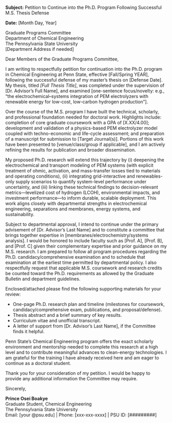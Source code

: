 


**Subject:** Petition to Continue into the Ph.D. Program Following Successful M.S. Thesis Defense

**Date:** [Month Day, Year]

Graduate Programs Committee  
Department of Chemical Engineering  
The Pennsylvania State University  
[Department Address if needed]

Dear Members of the Graduate Programs Committee,

I am writing to respectfully petition for continuation into the Ph.D. program in Chemical Engineering at Penn State, effective [Fall/Spring YEAR], following the successful defense of my master’s thesis on [Defense Date]. My thesis, titled _[Full Thesis Title]_, was completed under the supervision of [Dr. Advisor’s Full Name], and examined [one-sentence focus/novelty: e.g., “the electrochemical–systems integration of PEM electrolyzers with renewable energy for low-cost, low-carbon hydrogen production”].

Over the course of the M.S. program I have built the technical, scholarly, and professional foundation needed for doctoral work. Highlights include: completion of core graduate coursework with a GPA of [X.XX/4.00]; development and validation of a physics-based PEM electrolyzer model coupled with techno-economic and life-cycle assessment; and preparation of a manuscript for submission to [Target Journal(s)]. Portions of this work have been presented to [venue/class/group if applicable], and I am actively refining the results for publication and broader dissemination.

My proposed Ph.D. research will extend this trajectory by (i) deepening the electrochemical and transport modeling of PEM systems (with explicit treatment of ohmic, activation, and mass-transfer losses tied to materials and operating conditions), (ii) integrating grid-interactive and renewables-only supply scenarios to quantify system-level performance under uncertainty, and (iii) linking these technical findings to decision-relevant metrics—levelized cost of hydrogen (LCOH), environmental impacts, and investment performance—to inform durable, scalable deployment. This work aligns closely with departmental strengths in electrochemical engineering, separations and membranes, energy systems, and sustainability.

Subject to departmental approval, I intend to continue under the primary advisement of [Dr. Advisor’s Last Name] and to constitute a committee that brings together expertise in [membranes/electrochemistry/systems analysis]. I would be honored to include faculty such as [Prof. A], [Prof. B], and [Prof. C] given their complementary expertise and prior guidance on my M.S. research. I am prepared to follow all program procedures regarding the Ph.D. candidacy/comprehensive examination and to schedule that examination at the earliest time permitted by departmental policy. I also respectfully request that applicable M.S. coursework and research credits be counted toward the Ph.D. requirements as allowed by the Graduate Bulletin and department guidelines.

Enclosed/attached please find the following supporting materials for your review:

- One-page Ph.D. research plan and timeline (milestones for coursework, candidacy/comprehensive exam, publications, and proposal/defense).
- Thesis abstract and a brief summary of key results.
- Curriculum vitae and unofficial transcript.
- A letter of support from [Dr. Advisor’s Last Name], if the Committee finds it helpful.

Penn State’s Chemical Engineering program offers the exact scholarly environment and mentorship needed to complete this research at a high level and to contribute meaningful advances to clean-energy technologies. I am grateful for the training I have already received here and am eager to continue as a doctoral student.

Thank you for your consideration of my petition. I would be happy to provide any additional information the Committee may require.

Sincerely,

**Prince Osei Boakye**  
Graduate Student, Chemical Engineering  
The Pennsylvania State University  
Email: [your @psu.edu] | Phone: [xxx-xxx-xxxx] | PSU ID: [#########]


